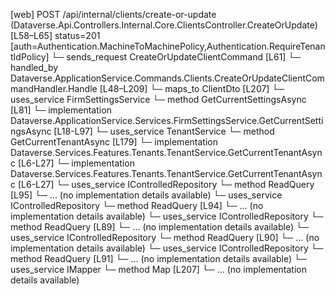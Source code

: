 [web] POST /api/internal/clients/create-or-update  (Dataverse.Api.Controllers.Internal.Core.ClientsController.CreateOrUpdate)  [L58–L65] status=201 [auth=Authentication.MachineToMachinePolicy,Authentication.RequireTenantIdPolicy]
  └─ sends_request CreateOrUpdateClientCommand [L61]
    └─ handled_by Dataverse.ApplicationService.Commands.Clients.CreateOrUpdateClientCommandHandler.Handle [L48–L209]
      └─ maps_to ClientDto [L207]
      └─ uses_service FirmSettingsService
        └─ method GetCurrentSettingsAsync [L81]
          └─ implementation Dataverse.ApplicationService.Services.FirmSettingsService.GetCurrentSettingsAsync [L18-L97]
      └─ uses_service TenantService
        └─ method GetCurrentTenantAsync [L179]
          └─ implementation Dataverse.Services.Features.Tenants.TenantService.GetCurrentTenantAsync [L6-L27]
          └─ implementation Dataverse.Services.Features.Tenants.TenantService.GetCurrentTenantAsync [L6-L27]
      └─ uses_service IControlledRepository<Client>
        └─ method ReadQuery [L95]
          └─ ... (no implementation details available)
      └─ uses_service IControlledRepository<Contact>
        └─ method ReadQuery [L94]
          └─ ... (no implementation details available)
      └─ uses_service IControlledRepository<Office>
        └─ method ReadQuery [L89]
          └─ ... (no implementation details available)
      └─ uses_service IControlledRepository<Team>
        └─ method ReadQuery [L90]
          └─ ... (no implementation details available)
      └─ uses_service IControlledRepository<User>
        └─ method ReadQuery [L91]
          └─ ... (no implementation details available)
      └─ uses_service IMapper
        └─ method Map [L207]
          └─ ... (no implementation details available)

